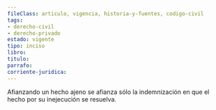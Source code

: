 ```yaml
---
fileClass: articulo, vigencia, historia-y-fuentes, codigo-civil
tags:
- derecho-civil
- derecho-privado
estado: vigente
tipo: inciso
libro:
titulo:
parrafo:
corriente-juridica:
---
```

Afianzando un hecho ajeno se afianza sólo la indemnización en que el hecho por su inejecución se resuelva.
